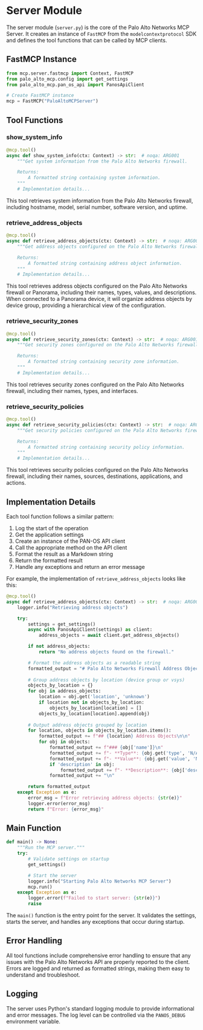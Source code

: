 # Server Module

The server module (`server.py`) is the core of the Palo Alto Networks MCP Server. It creates an instance of `FastMCP` from the `modelcontextprotocol` SDK and defines the tool functions that can be called by MCP clients.

## FastMCP Instance

```python
from mcp.server.fastmcp import Context, FastMCP
from palo_alto_mcp.config import get_settings
from palo_alto_mcp.pan_os_api import PanosApiClient

# Create FastMCP instance
mcp = FastMCP("PaloAltoMCPServer")
```

## Tool Functions

### show_system_info

```python
@mcp.tool()
async def show_system_info(ctx: Context) -> str:  # noqa: ARG001
    """Get system information from the Palo Alto Networks firewall.

    Returns:
        A formatted string containing system information.
    """
    # Implementation details...
```

This tool retrieves system information from the Palo Alto Networks firewall, including hostname, model, serial number, software version, and uptime.

### retrieve_address_objects

```python
@mcp.tool()
async def retrieve_address_objects(ctx: Context) -> str:  # noqa: ARG001
    """Get address objects configured on the Palo Alto Networks firewall.

    Returns:
        A formatted string containing address object information.
    """
    # Implementation details...
```

This tool retrieves address objects configured on the Palo Alto Networks firewall or Panorama, including their names, types, values, and descriptions. When connected to a Panorama device, it will organize address objects by device group, providing a hierarchical view of the configuration.

### retrieve_security_zones

```python
@mcp.tool()
async def retrieve_security_zones(ctx: Context) -> str:  # noqa: ARG001
    """Get security zones configured on the Palo Alto Networks firewall.

    Returns:
        A formatted string containing security zone information.
    """
    # Implementation details...
```

This tool retrieves security zones configured on the Palo Alto Networks firewall, including their names, types, and interfaces.

### retrieve_security_policies

```python
@mcp.tool()
async def retrieve_security_policies(ctx: Context) -> str:  # noqa: ARG001
    """Get security policies configured on the Palo Alto Networks firewall.

    Returns:
        A formatted string containing security policy information.
    """
    # Implementation details...
```

This tool retrieves security policies configured on the Palo Alto Networks firewall, including their names, sources, destinations, applications, and actions.

## Implementation Details

Each tool function follows a similar pattern:

1. Log the start of the operation
2. Get the application settings
3. Create an instance of the PAN-OS API client
4. Call the appropriate method on the API client
5. Format the result as a Markdown string
6. Return the formatted result
7. Handle any exceptions and return an error message

For example, the implementation of `retrieve_address_objects` looks like this:

```python
@mcp.tool()
async def retrieve_address_objects(ctx: Context) -> str:  # noqa: ARG001
    logger.info("Retrieving address objects")

    try:
        settings = get_settings()
        async with PanosApiClient(settings) as client:
            address_objects = await client.get_address_objects()

        if not address_objects:
            return "No address objects found on the firewall."

        # Format the address objects as a readable string
        formatted_output = "# Palo Alto Networks Firewall Address Objects\n\n"
        
        # Group address objects by location (device group or vsys)
        objects_by_location = {}
        for obj in address_objects:
            location = obj.get('location', 'unknown')
            if location not in objects_by_location:
                objects_by_location[location] = []
            objects_by_location[location].append(obj)
        
        # Output address objects grouped by location
        for location, objects in objects_by_location.items():
            formatted_output += f"## {location} Address Objects\n\n"
            for obj in objects:
                formatted_output += f"### {obj['name']}\n"
                formatted_output += f"- **Type**: {obj.get('type', 'N/A')}\n"
                formatted_output += f"- **Value**: {obj.get('value', 'N/A')}\n"
                if 'description' in obj:
                    formatted_output += f"- **Description**: {obj['description']}\n"
                formatted_output += "\n"

        return formatted_output
    except Exception as e:
        error_msg = f"Error retrieving address objects: {str(e)}"
        logger.error(error_msg)
        return f"Error: {error_msg}"
```

## Main Function

```python
def main() -> None:
    """Run the MCP server."""
    try:
        # Validate settings on startup
        get_settings()

        # Start the server
        logger.info("Starting Palo Alto Networks MCP Server")
        mcp.run()
    except Exception as e:
        logger.error(f"Failed to start server: {str(e)}")
        raise
```

The `main()` function is the entry point for the server. It validates the settings, starts the server, and handles any exceptions that occur during startup.

## Error Handling

All tool functions include comprehensive error handling to ensure that any issues with the Palo Alto Networks API are properly reported to the client. Errors are logged and returned as formatted strings, making them easy to understand and troubleshoot.

## Logging

The server uses Python's standard logging module to provide informational and error messages. The log level can be controlled via the `PANOS_DEBUG` environment variable.
